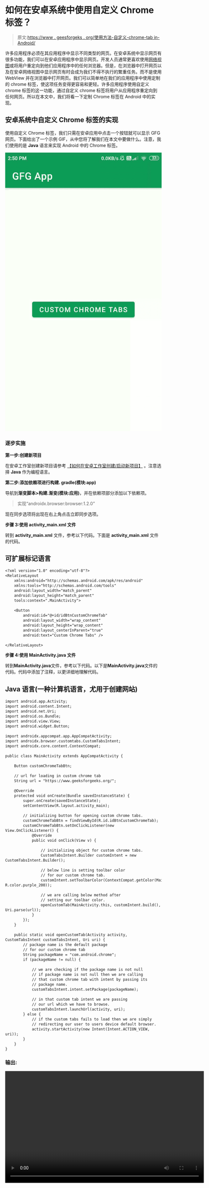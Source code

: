 # 如何在安卓系统中使用自定义 Chrome 标签？

> 原文:[https://www . geesforgeks . org/使用方法-自定义-chrome-tab in-Android/](https://www.geeksforgeeks.org/how-to-use-custom-chrome-tabs-in-android/)

许多应用程序必须在其应用程序中显示不同类型的网页。在安卓系统中显示网页有很多功能，我们可以在安卓应用程序中显示网页。开发人员通常更喜欢使用[网络视图](https://www.geeksforgeeks.org/android-webview-in-kotlin/)或将用户重定向到他们应用程序中的任何浏览器。但是，在浏览器中打开网页以及在安卓网络视图中显示网页有时会成为我们不得不执行的繁重任务。而不是使用 WebView 并在浏览器中打开网页。我们可以简单地在我们的应用程序中使用定制的 chrome 标签，使这项任务变得更容易和更轻。许多应用程序使用自定义 chrome 标签的这一功能，通过自定义 chrome 标签将用户从应用程序重定向到任何网页。所以在本文中，我们将看一下定制 Chrome 标签在 Android 中的实现。

## 安卓系统中自定义 Chrome 标签的实现

使用自定义 Chrome 标签，我们只需在安卓应用中点击一个按钮就可以显示 GFG 网页。下面给出了一个示例 GIF，从中您将了解我们在本文中要做什么。注意，我们使用的是 **Java** 语言来实现 Android 中的 Chrome 标签。

![Custom Chrome Tabs in Android Sample GIF](img/b7ecc8728ab77b3ae9fa86d3a73fbb98.png)

### 逐步实施

**第一步:创建新项目**

在安卓工作室创建新项目请参考 [<u>【如何在安卓工作室创建/启动新项目】</u>](https://www.geeksforgeeks.org/android-how-to-create-start-a-new-project-in-android-studio/) 。注意选择 **Java** 作为编程语言。

**第二步:添加依赖项进行构建. gradle(模块:app)**

导航到**渐变脚本>构建.渐变(模块:应用)**，并在依赖项部分添加以下依赖项。

> 实现“androidx.browser:browser:1.2.0”

现在同步选项将出现在右上角点击立即同步选项。

**步骤 3:使用 activity_main.xml 文件**

转到 **activity_main.xml** 文件，参考以下代码。下面是 **activity_main.xml** 文件的代码。

## 可扩展标记语言

```
<?xml version="1.0" encoding="utf-8"?>
<RelativeLayout 
    xmlns:android="http://schemas.android.com/apk/res/android"
    xmlns:tools="http://schemas.android.com/tools"
    android:layout_width="match_parent"
    android:layout_height="match_parent"
    tools:context=".MainActivity">

    <Button
        android:id="@+id/idBtnCustomChromeTab"
        android:layout_width="wrap_content"
        android:layout_height="wrap_content"
        android:layout_centerInParent="true"
        android:text="Custom Chrome Tabs" />

</RelativeLayout>
```

**步骤 4:使用 MainActivity.java 文件**

转到**MainActivity.java**文件，参考以下代码。以下是**MainActivity.java**文件的代码。代码中添加了注释，以更详细地理解代码。

## Java 语言(一种计算机语言，尤用于创建网站)

```
import android.app.Activity;
import android.content.Intent;
import android.net.Uri;
import android.os.Bundle;
import android.view.View;
import android.widget.Button;

import androidx.appcompat.app.AppCompatActivity;
import androidx.browser.customtabs.CustomTabsIntent;
import androidx.core.content.ContextCompat;

public class MainActivity extends AppCompatActivity {

    Button customChromeTabBtn;

    // url for loading in custom chrome tab
    String url = "https://www.geeksforgeeks.org/";

    @Override
    protected void onCreate(Bundle savedInstanceState) {
        super.onCreate(savedInstanceState);
        setContentView(R.layout.activity_main);

        // initializing button for opening custom chrome tabs.
        customChromeTabBtn = findViewById(R.id.idBtnCustomChromeTab);
        customChromeTabBtn.setOnClickListener(new View.OnClickListener() {
            @Override
            public void onClick(View v) {

                // initializing object for custom chrome tabs.
                CustomTabsIntent.Builder customIntent = new CustomTabsIntent.Builder();

                // below line is setting toolbar color 
                // for our custom chrome tab.
                customIntent.setToolbarColor(ContextCompat.getColor(MainActivity.this, R.color.purple_200));

                // we are calling below method after 
                // setting our toolbar color.
                openCustomTab(MainActivity.this, customIntent.build(), Uri.parse(url));
            }
        });
    }

    public static void openCustomTab(Activity activity, CustomTabsIntent customTabsIntent, Uri uri) {
        // package name is the default package
        // for our custom chrome tab
        String packageName = "com.android.chrome";
        if (packageName != null) {

            // we are checking if the package name is not null
            // if package name is not null then we are calling 
            // that custom chrome tab with intent by passing its
            // package name.
            customTabsIntent.intent.setPackage(packageName);

            // in that custom tab intent we are passing 
            // our url which we have to browse.
            customTabsIntent.launchUrl(activity, uri);
        } else {
            // if the custom tabs fails to load then we are simply 
            // redirecting our user to users device default browser.
            activity.startActivity(new Intent(Intent.ACTION_VIEW, uri));
        }
    }
}
```

### 输出:

<video class="wp-video-shortcode" id="video-532961-1" width="640" height="360" preload="metadata" controls=""><source type="video/mp4" src="https://media.geeksforgeeks.org/wp-content/uploads/20201222145642/Screenrecorder-2020-12-22-14-50-19-635.mp4?_=1">[https://media.geeksforgeeks.org/wp-content/uploads/20201222145642/Screenrecorder-2020-12-22-14-50-19-635.mp4](https://media.geeksforgeeks.org/wp-content/uploads/20201222145642/Screenrecorder-2020-12-22-14-50-19-635.mp4)</video>